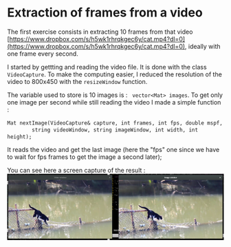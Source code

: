 # Extraction of frames from a video

The first exercise consists in extracting 10 frames from that video [https://www.dropbox.com/s/h5wk1rhrqkgec6y/cat.mp4?dl=0](https://www.dropbox.com/s/h5wk1rhrqkgec6y/cat.mp4?dl=0), ideally with one frame every second.

I started by gettting and reading the video file. It is done with the class `VideoCapture`.
To make the computing easier, I reduced the resolution of the video to 800x450 with the `resizeWindow` function.

The variable used to store is 10 images is  : ` vector<Mat> images`.
To get only one image per second while still reading the video I made a simple function :
```
Mat nextImage(VideoCapture& capture, int frames, int fps, double mspf,
		string videoWindow, string imageWindow, int width, int height);
```
It reads the video and get the last image (here the "fps" one since we have to wait for fps frames to get the image a second later);

You can see here a screen capture of the result :
![Screenshot](img/extraction.png)
